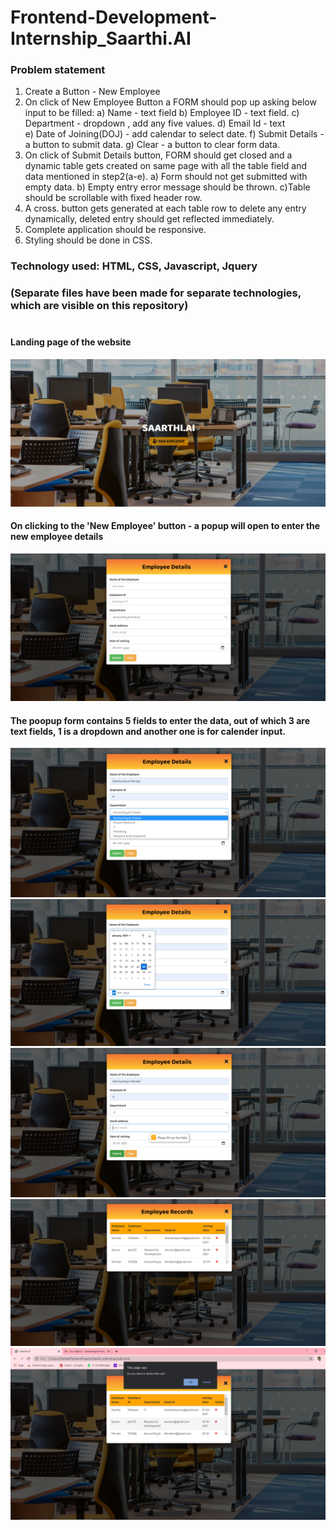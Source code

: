 # Frontend-Development-Internship_Saarthi.AI

<h3><b>Problem statement</b></h3>

1. Create a Button - New Employee 
2. On click of New Employee Button a FORM should pop up asking below input to be filled: 
a) Name - text field 
b) Employee ID - text field. 
c) Department - dropdown , add any five values. 
d) Email Id - text  
e) Date of Joining(DOJ) - add calendar to select date. 
f) Submit Details - a button to submit data. 
g) Clear - a button to clear form data. 
3. On click of Submit Details button, FORM should get closed and a dynamic table gets  created on same page with all the table field and data mentioned in step2(a-e). 
a) Form should not get submitted with empty data. 
b) Empty entry error message should be thrown. 
c)Table should be scrollable with fixed header row. 
4. A cross. button gets generated at each table row to delete any entry dynamically, deleted  entry should get reflected immediately. 
5. Complete application should be responsive. 
6. Styling should be done in CSS. 

<h3>Technology used: HTML, CSS, Javascript, Jquery<h3> (Separate files have been made for separate technologies, which are visible on this repository) <br>
  <br>
  
  <h4> Landing page of the website </h4>

<img src="https://github.com/sharika-anjum/Frontend-Development-Internship_Saarthi.AI/blob/main/Results/landing%20page.png"> 
 <br>
  
  <h4> On clicking to the 'New Employee' button - a popup will open to enter the new employee details</h4>


<img src="https://github.com/sharika-anjum/Frontend-Development-Internship_Saarthi.AI/blob/main/Results/Page%202.png"> 

 <br>
  
  <h4> The poopup form contains 5 fields to enter the data, out of which 3 are text fields, 1 is a dropdown and another one is for calender input. </h4>
<img src="https://github.com/sharika-anjum/Frontend-Development-Internship_Saarthi.AI/blob/main/Results/Page%203.png"> 
<img src="https://github.com/sharika-anjum/Frontend-Development-Internship_Saarthi.AI/blob/main/Results/Page%204.png"> 


<img src="https://github.com/sharika-anjum/Frontend-Development-Internship_Saarthi.AI/blob/main/Results/Page%205.png"> 


<img src="https://github.com/sharika-anjum/Frontend-Development-Internship_Saarthi.AI/blob/main/Results/Page%206.png"> 


<img src="https://github.com/sharika-anjum/Frontend-Development-Internship_Saarthi.AI/blob/main/Results/Page%207.png"> 

